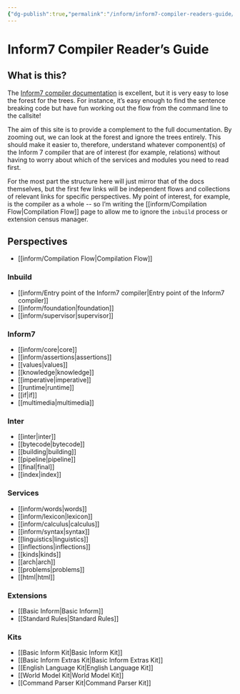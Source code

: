 ```yaml
---
{"dg-publish":true,"permalink":"/inform/inform7-compiler-readers-guide/","tags":["inform","gardenEntry"],"dgHomeLink":true,"dgPassFrontmatter":false}
---
```



# Inform7 Compiler Reader’s Guide

## What is this?
The [Inform7 compiler documentation](https://ganelson.github.io/inform/index.html) is excellent, but it is very easy to lose the forest for the trees. For instance, it’s easy enough to find the sentence breaking code but have fun working out the flow from the command line to the callsite!

The aim of this site is to provide a complement to the full documentation. By zooming out, we can look at the forest and ignore the trees entirely. This should make it easier to, therefore, understand whatever component(s) of the Inform 7 compiler that are of interest (for example, relations) without having to worry about which of the services and modules you need to read first.

For the most part the structure here will just mirror that of the docs themselves, but the first few links will be independent flows and collections of relevant links for specific perspectives. My point of interest, for example, is the compiler as a whole -- so I’m writing the [[inform/Compilation Flow|Compilation Flow]] page to allow me to ignore the `inbuild` process or extension census manager.

## Perspectives
- [[inform/Compilation Flow|Compilation Flow]]

### Inbuild
- [[inform/Entry point of the Inform7 compiler|Entry point of the Inform7 compiler]]
- [[inform/foundation|foundation]]
- [[inform/supervisor|supervisor]]
### Inform7
- [[inform/core|core]]
- [[inform/assertions|assertions]]
- [[values|values]]
- [[knowledge|knowledge]]
- [[imperative|imperative]]
- [[runtime|runtime]]
- [[if|if]]
- [[multimedia|multimedia]]
### Inter
- [[inter|inter]]
- [[bytecode|bytecode]]
- [[building|building]]
- [[pipeline|pipeline]]
- [[final|final]]
- [[index|index]]
### Services
- [[inform/words|words]]
- [[inform/lexicon|lexicon]]
- [[inform/calculus|calculus]]
- [[inform/syntax|syntax]]
- [[linguistics|linguistics]]
- [[inflections|inflections]]
- [[kinds|kinds]]
- [[arch|arch]]
- [[problems|problems]]
- [[html|html]]
### Extensions
- [[Basic Inform|Basic Inform]]
- [[Standard Rules|Standard Rules]]
### Kits
- [[Basic Inform Kit|Basic Inform Kit]]
- [[Basic Inform Extras Kit|Basic Inform Extras Kit]]
- [[English Language Kit|English Language Kit]]
- [[World Model Kit|World Model Kit]]
- [[Command Parser Kit|Command Parser Kit]]